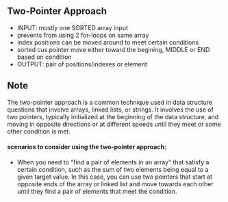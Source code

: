 ## Two-Pointer Approach
- INPUT: mostly one SORTED array input
- prevents from using 2 for-loops on same array
- index positions can be moved around to meet certain conditions
- sorted cus pointer move either toward the begining, MIDDLE or END based on condition
- OUTPUT: pair of positions/indexes or element

## Note
The two-pointer approach is a common technique used in data structure questions that involve arrays, linked lists, or strings. It involves the use of two pointers, typically initialized at the beginning of the data structure, 
and moving in opposite directions or at different speeds until they meet or some other condition is met.

#### scenarios to consider using the two-pointer approach:
- When you need to "find a pair of elements in an array" that satisfy a certain condition, such as the sum of two elements being equal to a given target value. 
    In this case, you can use two pointers that start at opposite ends of the array or linked list and move towards each other until they find a pair of elements that meet the condition.
